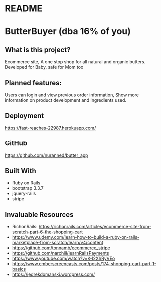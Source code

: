 # README

# ButterBuyer (dba 16% of you)

## What is this project?
Ecommerce site,
A one stop shop for all natural and organic butters. 
Developed for Baby, safe for Mom too

## Planned features:
Users can login and view previous order information,
Show more information on product development and Ingredients used.

## Deployment
https://fast-reaches-22987.herokuapp.com/

## GitHub
https://github.com/nuranned/butter_app

## Built With
* Ruby on Rails
* bootstrap 3.3.7
* jquery-rails
* stripe

## Invaluable Resources
* RichonRails: https://richonrails.com/articles/ecommerce-site-from-scratch-part-6-the-shopping-cart
* https://www.udemy.com/learn-how-to-build-a-ruby-on-rails-marketplace-from-scratch/learn/v4/content
* https://github.com/tonnamb/ecommerce_stripe
* https://github.com/narchiii/learnRailsPayments
* https://www.youtube.com/watch?v=K-l2XhRyVEo
* https://www.emberscreencasts.com/posts/174-shopping-cart-part-1-basics
* https://jedrekdomanski.wordpress.com/
